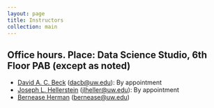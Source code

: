 ```yaml
---
layout: page
title: Instructors
collection: main
---
```


## Office hours. Place: Data Science Studio, 6th Floor PAB (except as noted)

- [David A. C. Beck](https://www.cheme.washington.edu/facresearch/faculty/beck.html) (dacb@uw.edu): By appointment
- [Joseph L. Hellerstein](https://sites.google.com/uw.edu/joseph-hellerstein/home) (jlheller@uw.edu): By appointment
- [Bernease Herman](http://www.berneaseherman.com/) (bernease@uw.edu)
